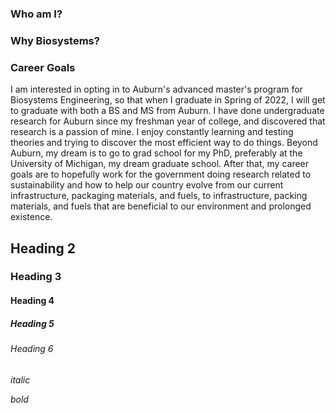 ### Who am I?
### Why Biosystems?
### Career Goals
I am interested in opting in to Auburn's advanced master's program for Biosystems Engineering, so that when I graduate in Spring of 2022, I will get to graduate with both a BS and MS from Auburn. I have done undergraduate research for Auburn since my freshman year of college, and discovered that research is a passion of mine. I enjoy constantly learning and testing theories and trying to discover the most efficient way to do things. Beyond Auburn, my dream is to go to grad school for my PhD, preferably at the University of Michigan, my dream graduate school. After that, my career goals are to hopefully work for the government doing research related to sustainability and how to help our country evolve from our current infrastructure, packaging materials, and fuels, to infrastructure, packing materials, and fuels that are beneficial to our environment and prolonged existence.

## Heading 2




### Heading 3

#### Heading 4

##### Heading 5

###### Heading 6

_italic_

*bold*
